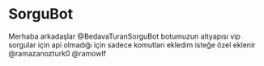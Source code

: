# SorguBot

Merhaba arkadaşlar @BedavaTuranSorguBot botumuzun altyapısı vip sorgular için api olmadığı için sadece komutları ekledim isteğe özel eklenir @ramazanozturk0 @ramowlf
